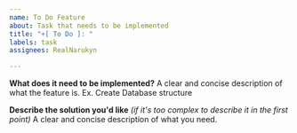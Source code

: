 ```yaml
---
name: To Do Feature
about: Task that needs to be implemented
title: "+[ To Do ]: "
labels: task
assignees: RealNarukyn

---
```


**What does it need to be implemented?**
A clear and concise description of what the feature is. Ex. Create Database structure

**Describe the solution you'd like** *(if it's too complex to describe it in the first point)*
A clear and concise description of what you need.
